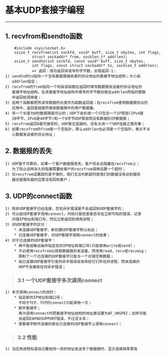 # **基本UDP套接字编程**
***

## **1. recvfrom和sendto函数**
        #include <sys/socket.h>
        ssize_t recvfrom(int sockfd, void* buff, size_t nbytes, int flags,
                struct sockaddr* from, socklen_t* addrlen);
        ssize_t sendto(int sockfd, const void* buff, size_t nbytes,
                int flags, const struct sockaddr* to, socklen_t addrlen);
                => 返回：成功返回读或写的字节数，出错返回-1；
    1) sendto的to指向一个含有数据报接收者的协议地址的套接字地址结构；大小由
       addrlen指定；
    2) recvfrom的from指向一个将由该函数在返回时填写数据报发送者的协议地址的
       套接字地址结构，在该套接字地址结构中填写的字节数则放在addrlen所指的整数
       中返回给调用者；
    3) 这两个函数都把所读写数据的长度作为函数返回值；在recvfrom使用数据报协议的
       应用中，返回值就是所接收数据报中的用户数据量。
    4) 写一个长度为0的数据报是可以的；UDP下会形成一个只包含一个IP首部(IPv4是
       20字节，IPv6是40字节)和一个8字节UDP首部而没有数据的IP数据报；
    5) recvfrom返回0是可接受的，UDP是无连接的，没有关闭一个UDP连接之类的事；
    6) 如果recvfrom的from是一个空指针，那么addrlen也必须是一个空指针，表示不关
       心数据发送者的协议地址；

## **2. 数据报的丢失**
    1) UDP是不可靠的，如果一个客户数据报丢失，客户将永远阻塞在recvfrom上；
       为了防止这样永久的阻塞需要给客户的recvfrom调用设置一个超时；
    2) 仅recvfrom设置超时是不够的，我们无法判断超时是我们的数据没有达到服务
       器还是服务器的应答没有回到客户；

## **3. UDP的connect函数**
    1) 除非UDP套接字已经连接，否则异步错误是不会返回到UDP套接字的；
    2) 可以给UDP套接字调用connect，内核只是检查是否存在立即可知的错误，记录
       对端IP地址和端口号，然后立即返回到调用进程；
    3) 对UDP套接字的区分：
        * 未连接UDP套接字，新创建UDP套接字默认如此；
        * 已连接UDP套接字，对UDP套接字调用connect的结果；
    4) 对于已连接的UDP套接字：
        * 再不能给输出操作指定目的IP地址和端口号(只能使用write或send)；
        * 不必使用recvfrom以获取数据报的发送者，而改用read、recv或recvmsg；
          限制了一个已连接的UDP套接字只能与一个对端交换数据；
        * 由已连接UDP套接字引发的异步错误会发挥给它们所在的进程，而未连接的
          UDP不会接收任何异步错误；
> ### **3.1 一个UDP套接字多次调用connect**
    1) 多次调用connect的目的：
        * 指定新的IP地址和端口号；
          不同于TCP，TCP的connect只能调用一次；
        * 断开套接字；
          再次调用connect时把套接字地址结构的地址族设置为AF_UNSPEC；这样可能
          会返回EAFNOSUPPORT错误，不过没关系；
        * 使套接字断开连接的是在已连接的UDP套接字上调用connect；
> ### **3.2 性能**
    1) 当应用进程知道自己要给同一目的地址发送多个数据报时，显示连接效率更高
